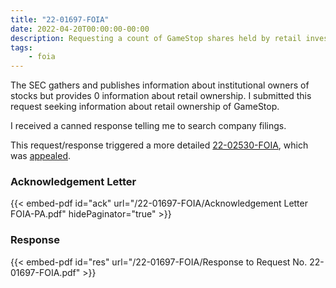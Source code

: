 ```yaml
---
title: "22-01697-FOIA"
date: 2022-04-20T00:00:00-00:00
description: Requesting a count of GameStop shares held by retail investors.
tags:
    - foia
---
```


The SEC gathers and publishes information about institutional owners of stocks but provides 0 information about retail ownership. I submitted this request seeking information about retail ownership of GameStop.

I received a canned response telling me to search company filings.

This request/response triggered a more detailed [22-02530-FOIA][22-02530-FOIA], which was [appealed][22-00522-APPS].

### Acknowledgement Letter

{{< embed-pdf id="ack" url="/22-01697-FOIA/Acknowledgement Letter FOIA-PA.pdf" hidePaginator="true" >}}

### Response

{{< embed-pdf id="res" url="/22-01697-FOIA/Response to Request No. 22-01697-FOIA.pdf" >}}

[22-02530-FOIA]: /2022/07/22-02530-foia/
[22-00522-APPS]: /2022/08/22-00522-apps/
